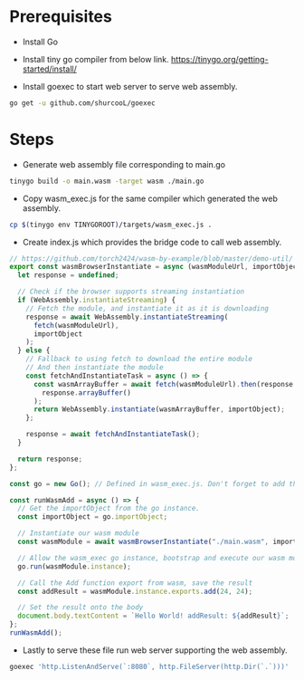 # Prerequisites
- Install Go 
- Install tiny go compiler from below link.
https://tinygo.org/getting-started/install/

- Install goexec to start web server to serve web assembly.
```sh
go get -u github.com/shurcooL/goexec
```

# Steps
- Generate web assembly file corresponding to main.go
```sh
tinygo build -o main.wasm -target wasm ./main.go
```
- Copy wasm_exec.js for the same compiler which generated the web assembly.
```sh
cp $(tinygo env TINYGOROOT)/targets/wasm_exec.js .
```
- Create index.js which provides the bridge code to call web assembly.

```js
// https://github.com/torch2424/wasm-by-example/blob/master/demo-util/
export const wasmBrowserInstantiate = async (wasmModuleUrl, importObject) => {
  let response = undefined;

  // Check if the browser supports streaming instantiation
  if (WebAssembly.instantiateStreaming) {
    // Fetch the module, and instantiate it as it is downloading
    response = await WebAssembly.instantiateStreaming(
      fetch(wasmModuleUrl),
      importObject
    );
  } else {
    // Fallback to using fetch to download the entire module
    // And then instantiate the module
    const fetchAndInstantiateTask = async () => {
      const wasmArrayBuffer = await fetch(wasmModuleUrl).then(response =>
        response.arrayBuffer()
      );
      return WebAssembly.instantiate(wasmArrayBuffer, importObject);
    };

    response = await fetchAndInstantiateTask();
  }

  return response;
};

const go = new Go(); // Defined in wasm_exec.js. Don't forget to add this in your index.html.

const runWasmAdd = async () => {
  // Get the importObject from the go instance.
  const importObject = go.importObject;

  // Instantiate our wasm module
  const wasmModule = await wasmBrowserInstantiate("./main.wasm", importObject);

  // Allow the wasm_exec go instance, bootstrap and execute our wasm module
  go.run(wasmModule.instance);

  // Call the Add function export from wasm, save the result
  const addResult = wasmModule.instance.exports.add(24, 24);

  // Set the result onto the body
  document.body.textContent = `Hello World! addResult: ${addResult}`;
};
runWasmAdd();
```

- Lastly to serve these file run web server supporting the web assembly.

```sh
goexec 'http.ListenAndServe(`:8080`, http.FileServer(http.Dir(`.`)))'
```
